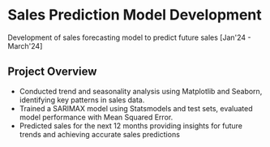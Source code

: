 # Sales Prediction Model Development

Development of sales forecasting model to predict future sales [Jan'24 - March'24]

## Project Overview

- Conducted trend and seasonality analysis using Matplotlib and Seaborn, identifying key patterns in sales data.
- Trained a SARIMAX model using Statsmodels and test sets, evaluated model performance with Mean Squared Error.
- Predicted sales for the next 12 months providing insights for future trends and achieving accurate sales predictions
